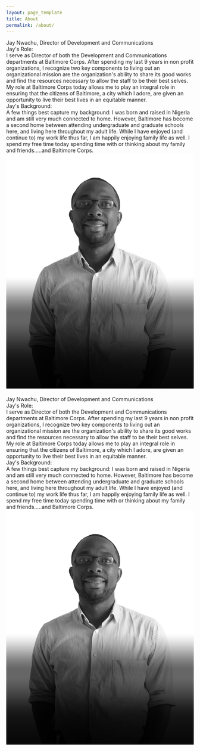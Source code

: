 ```yaml
---
layout: page_template
title: About
permalink: /about/
---
```




<div class="noisy_wrapper_member clearfix">
<div class="default_text_med half_float_left">
	<div class="wrapper_30 default_text_lg">Jay Nwachu, Director of Development and Communications</div><!-- removed .member_bio_title -->
	<div class="default_text_lg">Jay's Role:</div>
	<div class="wrapper_30">I serve as Director of both the Development and Communications departments at Baltimore Corps. After spending my last 9 years in non profit organizations, I recognize two key components to living out an organizational mission are the organization's ability to share its good works and find the resources necessary to allow the staff to be their best selves. My role at Baltimore Corps today allows me to play an integral role in ensuring that the citizens of Baltimore, a city which I adore, are given an opportunity to live their best lives in an equitable manner.</div>
	<div class="default_text_lg">Jay's Background:</div>
	<div class="wrapper_30">A few things best capture my background: I was born and raised in Nigeria and am still very much connected to home. However, Baltimore has become a second home between attending undergraduate and graduate schools here, and living here throughout my adult life. While I have enjoyed (and continue to) my work life thus far, I am happily enjoying family life as well. I spend my free time today spending time with or thinking about my family and friends.....and Baltimore Corps.</div>
</div>
<div class="member_bio_img">
	<img src="/img/member1.png" />
</div>
</div>
<div class="member_spacer">&nbsp;</div>
<div class="noisy_wrapper_member clearfix">
<div class="default_text_med half_float_left">
	<div class="wrapper_30 default_text_lg">Jay Nwachu, Director of Development and Communications</div>
	<div class="default_text_lg">Jay's Role:</div>
	<div class="wrapper_30">I serve as Director of both the Development and Communications departments at Baltimore Corps. After spending my last 9 years in non profit organizations, I recognize two key components to living out an organizational mission are the organization's ability to share its good works and find the resources necessary to allow the staff to be their best selves. My role at Baltimore Corps today allows me to play an integral role in ensuring that the citizens of Baltimore, a city which I adore, are given an opportunity to live their best lives in an equitable manner.</div>
	<div class="default_text_lg">Jay's Background:</div>
	<div class="wrapper_30">A few things best capture my background: I was born and raised in Nigeria and am still very much connected to home. However, Baltimore has become a second home between attending undergraduate and graduate schools here, and living here throughout my adult life. While I have enjoyed (and continue to) my work life thus far, I am happily enjoying family life as well. I spend my free time today spending time with or thinking about my family and friends.....and Baltimore Corps.</div>
</div>
<div class="member_bio_img">
	<img src="/img/member1.png" />
</div>
